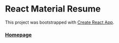 # React Material Resume

This project was bootstrapped with [Create React App](https://github.com/facebookincubator/create-react-app).

### [Homepage](https://mihirkavatkar.com/)
